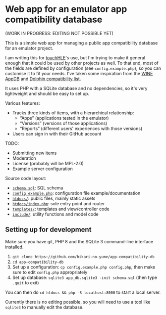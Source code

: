 Web app for an emulator app compatibility database
==================================================

(WORK IN PROGRESS: EDITING NOT POSSIBLE YET)

This is a simple web app for managing a public app compatibility database for an emulator project.

I am writing this for [touchHLE](https://touchhle.org/)'s use, but I'm trying to make it general enough that it could be used by other projects as well. To that end, most of the fields are defined by configuration (see `config.example.php`), so you can customise it to fit your needs. I've taken some inspiration from the [WINE AppDB](https://appdb.winehq.org/) and [Dolphin compatibility list](https://dolphin-emu.org/compat/).

It uses PHP with a SQLite database and no dependencies, so it's very lightweight and should be easy to set up.

Various features:

* Tracks three kinds of items, with a hierarchical relationship:
  * “Apps” (applications tested in the emulator)
  * “Versions” (versions of those applications)
  * “Reports” (different users' experiences with those versions)
* Users can sign in with their GitHub account

TODO:

* Submitting new items
* Moderation
* License (probably will be MPL-2.0)
* Example server configuration

Source code layout:

* [`schema.sql`](schema.sql): SQL schema
* [`config.example.php`](config.example.php): configuration file example/documentation
* [`htdocs/`](htdocs/): public files, mainly static assets
* [`htdocs/index.php`](htdocs/index.php): sole entry point and router
* [`templates/`](templates/): templates and view/controller code
* [`include/`](include/): utility functions and model code

Setting up for development
--------------------------

Make sure you have git, PHP 8 and the SQLite 3 command-line interface installed.

1. `git clone https://github.com/hikari-no-yume/app-compatibility-db`
2. `cd app-compatibility-db`
3. Set up a configuration: `cp config.example.php config.php`, then make sure to edit `config.php` appropriately
4. Set up database: `sqlite3 app_db.sqlite3 -init schema.sql` (then type `.quit` to exit)

You can then do `cd htdocs && php -S localhost:8000` to start a local server.

Currently there is no editing possible, so you will need to use a tool like `sqlite3` to manually edit the database.
